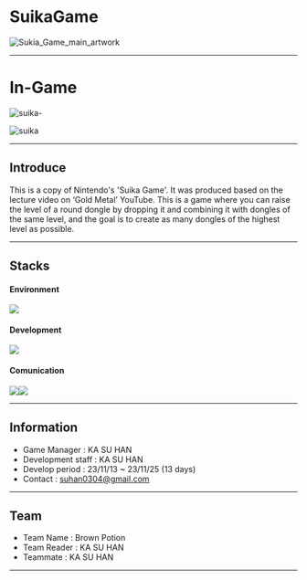 # SuikaGame
![Sukia_Game_main_artwork](https://github.com/suhan0304/Suika-Game/assets/102403989/d9fa2d5a-b3e6-4ad0-bd01-b34df0fbe6af)

---

# In-Game

![suika-](https://github.com/suhan0304/Suika-Game/assets/102403989/e41eaaf3-ccc3-4779-af7c-5ba0aa5db184)

![suika](https://github.com/suhan0304/Suika-Game/assets/102403989/5c75cee5-33a0-4130-894f-6943512d18b2)

---

## Introduce
This is a copy of Nintendo's 'Suika Game'. It was produced based on the lecture video on ‘Gold Metal’ YouTube. This is a game where you can raise the level of a round dongle by dropping it and combining it with dongles of the same level, and the goal is to create as many dongles of the highest level as possible.

---

## Stacks

#### Environment
<img src="https://img.shields.io/badge/Unity-000000?style=for-the-badge&logo=Unity&logoColor=white">

#### Development
<img src="https://img.shields.io/badge/C Sharp-512BD4?style=for-the-badge&logo=Csharp&logoColor=white">

#### Comunication
<img src="https://img.shields.io/badge/Velog-20C997?style=for-the-badge&logo=Velog&logoColor=white"><img src="https://img.shields.io/badge/Notion-000000?style=for-the-badge&logo=Notion&logoColor=white">

---

## Information
- Game Manager : KA SU HAN
- Development staff : KA SU HAN
- Develop period : 23/11/13 ~ 23/11/25 (13 days)
- Contact : suhan0304@gmail.com

---

## Team
- Team Name : Brown Potion
- Team Reader : KA SU HAN
- Teammate : KA SU HAN

---
